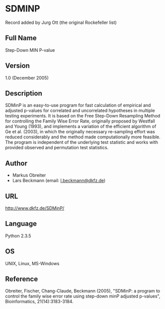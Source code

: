 # SDMINP
Record added by Jurg Ott (the original Rockefeller list)

## Full Name
Step-Down MIN P-value

## Version
1.0 (December 2005)

## Description
SDMinP is an easy-to-use program for fast calculation of empirical and adjusted p-values for correlated and uncorrelated hypotheses in multiple testing experiments. It is based on the Free Step-Down Resampling Method for controlling the Family Wise Error Rate, originally proposed by Westfall and Young (1993), and implements a variation of the efficient algorithm of Ge et al. (2003), in which the originally necessary re-sampling effort was reduced considerably and the method made computationally more feasible. The program is independent of the underlying test statistic and works with provided observed and permutation test statistics.

## Author
* Markus Obreiter
* Lars Beckmann (email: l.beckmann@dkfz.de)

## URL
http://www.dkfz.de/SDMinP/

## Language
Python 2.3.5

## OS
UNIX, Linux, MS-Windows

## Reference
Obreiter, Fischer, Chang-Claude, Beckmann (2005), "SDMinP: a program to control the family wise error rate using step-down minP adjusted p-values", Bioinformatics, 21(14):3183-3184.